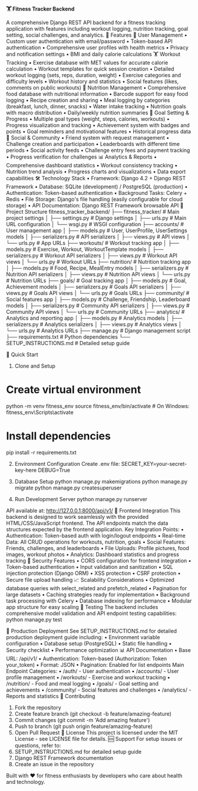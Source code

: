 **🏋️ Fitness Tracker Backend**


A comprehensive Django REST API backend for a fitness tracking application with features including workout logging, nutrition tracking, goal setting, social challenges, and analytics.
🚀 Features
👤 User Management
•	Custom user authentication with email/password
•	Token-based API authentication
•	Comprehensive user profiles with health metrics
•	Privacy and notification settings
•	BMI and daily calorie calculations
🏋️ Workout Tracking
•	Exercise database with MET values for accurate calorie calculation
•	Workout templates for quick session creation
•	Detailed workout logging (sets, reps, duration, weight)
•	Exercise categories and difficulty levels
•	Workout history and statistics
•	Social features (likes, comments on public workouts)
🍎 Nutrition Management
•	Comprehensive food database with nutritional information
•	Barcode support for easy food logging
•	Recipe creation and sharing
•	Meal logging by categories (breakfast, lunch, dinner, snacks)
•	Water intake tracking
•	Nutrition goals with macro distribution
•	Daily/weekly nutrition summaries
🎯 Goal Setting & Progress
•	Multiple goal types (weight, steps, calories, workouts)
•	Progress visualization and tracking
•	Achievement system with badges and points
•	Goal reminders and motivational features
•	Historical progress data
👥 Social & Community
•	Friend system with request management
•	Challenge creation and participation
•	Leaderboards with different time periods
•	Social activity feeds
•	Challenge entry fees and payment tracking
•	Progress verification for challenges
📊 Analytics & Reports
•	Comprehensive dashboard statistics
•	Workout consistency tracking
•	Nutrition trend analysis
•	Progress charts and visualizations
•	Data export capabilities
🛠️ Technology Stack
•	Framework: Django 4.2 + Django REST Framework
•	Database: SQLite (development) / PostgreSQL (production)
•	Authentication: Token-based authentication
•	Background Tasks: Celery + Redis
•	File Storage: Django's file handling (easily configurable for cloud storage)
•	API Documentation: Django REST Framework browsable API
📁 Project Structure
fitness_tracker_backend/
├── fitness_tracker/          # Main project settings
│   ├── settings.py           # Django settings
│   ├── urls.py               # Main URL configuration
│   └── wsgi.py               # WSGI configuration
├── accounts/                 # User management app
│   ├── models.py             # User, UserProfile, UserSettings models
│   ├── serializers.py        # API serializers
│   ├── views.py              # API views
│   └── urls.py               # App URLs
├── workouts/                 # Workout tracking app
│   ├── models.py             # Exercise, Workout, WorkoutTemplate models
│   ├── serializers.py        # Workout API serializers
│   ├── views.py              # Workout API views
│   └── urls.py               # Workout URLs
├── nutrition/                # Nutrition tracking app
│   ├── models.py             # Food, Recipe, MealEntry models
│   ├── serializers.py        # Nutrition API serializers
│   ├── views.py              # Nutrition API views
│   └── urls.py               # Nutrition URLs
├── goals/                    # Goal tracking app
│   ├── models.py             # Goal, Achievement models
│   ├── serializers.py        # Goals API serializers
│   ├── views.py              # Goals API views
│   └── urls.py               # Goals URLs
├── community/                # Social features app
│   ├── models.py             # Challenge, Friendship, Leaderboard models
│   ├── serializers.py        # Community API serializers
│   ├── views.py              # Community API views
│   └── urls.py               # Community URLs
├── analytics/                # Analytics and reporting app
│   ├── models.py             # Analytics models
│   ├── serializers.py        # Analytics serializers
│   ├── views.py              # Analytics views
│   └── urls.py               # Analytics URLs
├── manage.py                 # Django management script
├── requirements.txt          # Python dependencies
└── SETUP_INSTRUCTIONS.md     # Detailed setup guide

🔧 Quick Start
1.	Clone and Setup
# Create virtual environment
python -m venv fitness_env
source fitness_env/bin/activate  # On Windows: fitness_env\Scripts\activate

# Install dependencies
pip install -r requirements.txt

2.	Environment Configuration
Create .env file:
SECRET_KEY=your-secret-key-here
DEBUG=True

3.	Database Setup
python manage.py makemigrations
python manage.py migrate
python manage.py createsuperuser

4.	Run Development Server
python manage.py runserver

API available at: http://127.0.0.1:8000/api/v1/
📱 Frontend Integration
This backend is designed to work seamlessly with the provided HTML/CSS/JavaScript frontend. The API endpoints match the data structures expected by the frontend application.
Key Integration Points:
•	Authentication: Token-based auth with login/logout endpoints
•	Real-time Data: All CRUD operations for workouts, nutrition, goals
•	Social Features: Friends, challenges, and leaderboards
•	File Uploads: Profile pictures, food images, workout photos
•	Analytics: Dashboard statistics and progress tracking
🔐 Security Features
•	CORS configuration for frontend integration
•	Token-based authentication
•	Input validation and sanitization
•	SQL injection protection (Django ORM)
•	XSS protection
•	CSRF protection
•	Secure file upload handling
📈 Scalability Considerations
•	Optimized database queries with select_related and prefetch_related
•	Pagination for large datasets
•	Caching strategies ready for implementation
•	Background task processing with Celery
•	Database indexing for performance
•	Modular app structure for easy scaling
🧪 Testing
The backend includes comprehensive model validation and API endpoint testing capabilities:
python manage.py test

🚀 Production Deployment
See SETUP_INSTRUCTIONS.md for detailed production deployment guide including:
•	Environment variable configuration
•	Database setup (PostgreSQL)
•	Static file handling
•	Security checklist
•	Performance optimization
📊 API Documentation
•	Base URL: /api/v1/
•	Authentication: Token-based (Authorization: Token your_token)
•	Format: JSON
•	Pagination: Enabled for list endpoints
Main Endpoint Categories:
•	/auth/ - User authentication
•	/accounts/ - User profile management
•	/workouts/ - Exercise and workout tracking
•	/nutrition/ - Food and meal logging
•	/goals/ - Goal setting and achievements
•	/community/ - Social features and challenges
•	/analytics/ - Reports and statistics
🤝 Contributing
1.	Fork the repository
2.	Create feature branch (git checkout -b feature/amazing-feature)
3.	Commit changes (git commit -m 'Add amazing feature')
4.	Push to branch (git push origin feature/amazing-feature)
5.	Open Pull Request
📄 License
This project is licensed under the MIT License - see LICENSE file for details.
🆘 Support
For setup issues or questions, refer to:
1.	SETUP_INSTRUCTIONS.md for detailed setup guide
2.	Django REST Framework documentation
3.	Create an issue in the repository
 
Built with ❤️ for fitness enthusiasts by developers who care about health and technology.
